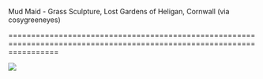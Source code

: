 <!--
id: 417938749
link: http://tumblr.atmos.org/post/417938749/mud-maid-grass-sculpture-lost-gardens-of
slug: mud-maid-grass-sculpture-lost-gardens-of
date: Sun Feb 28 2010 10:10:50 GMT-0800 (PST)
publish: 2010-02-028
tags: 
title: Mud Maid - Grass Sculpture, Lost Gardens of Heligan, Cornwall (via cosygreeneyes)
                                     
-->


Mud Maid - Grass Sculpture, Lost Gardens of Heligan, Cornwall (via cosygreeneyes)
                                     
=======================================================================================================================

![](http://25.media.tumblr.com/tumblr_kykd62m5oW1qz4sngo1_500.jpg)

